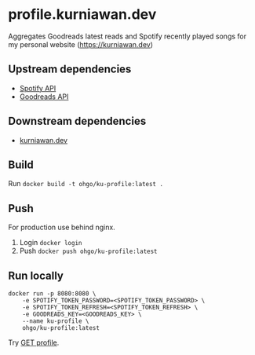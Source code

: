 # profile.kurniawan.dev

Aggregates Goodreads latest reads and Spotify recently played songs for my personal website (https://kurniawan.dev)

## Upstream dependencies

* [Spotify API](https://developer.spotify.com/documentation/web-api/reference/player/get-recently-played/)
* [Goodreads API](https://www.goodreads.com/api)

## Downstream dependencies

* [kurniawan.dev](https://kurniawan.dev)

## Build

Run `docker build -t ohgo/ku-profile:latest .`

## Push

For production use behind nginx.

1. Login `docker login`
2. Push `docker push ohgo/ku-profile:latest`

## Run locally

```shell script
docker run -p 8080:8080 \
    -e SPOTIFY_TOKEN_PASSWORD=<SPOTIFY_TOKEN_PASSWORD> \
    -e SPOTIFY_TOKEN_REFRESH=<SPOTIFY_TOKEN_REFRESH> \
    -e GOODREADS_KEY=<GOODREADS_KEY> \
    --name ku-profile \
    ohgo/ku-profile:latest
```

Try [GET profile](http://127.0.0.1:8080/profile).